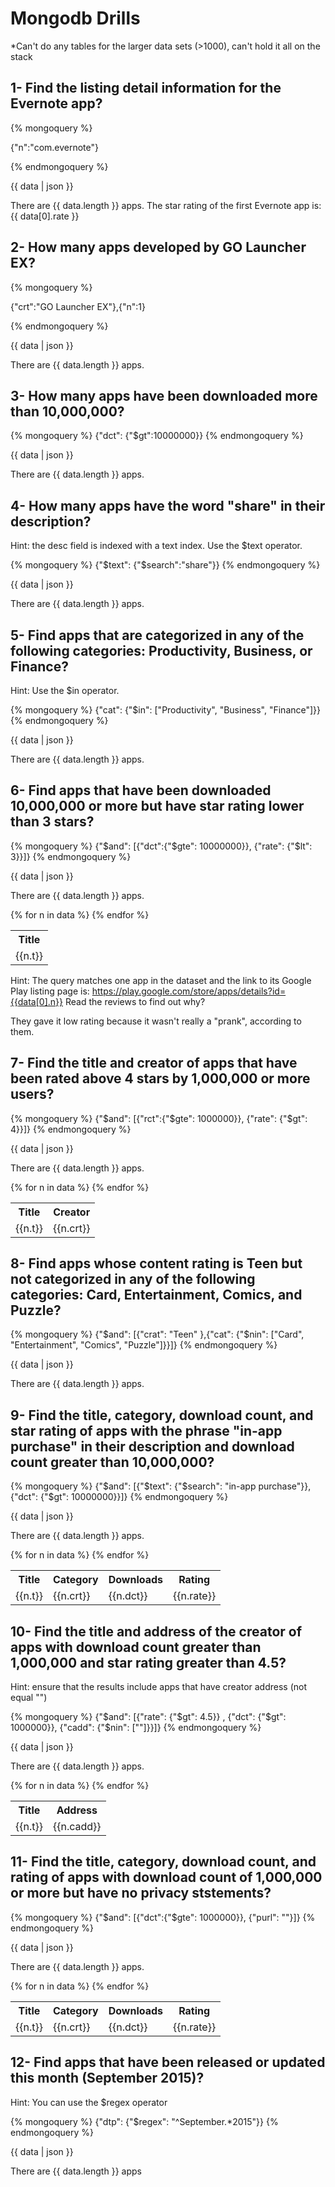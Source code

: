 # Mongodb Drills

*Can't do any tables for the larger data sets (>1000), can't hold it all on the stack

## 1- Find the listing detail information for the Evernote app?

{% mongoquery %}

{"n":"com.evernote"}

{% endmongoquery %}

{{ data | json }}

There are {{ data.length }} apps.
The star rating of the first Evernote app is: {{ data[0].rate }}

## 2- How many apps developed by GO Launcher EX?
{% mongoquery %}

{"crt":"GO Launcher EX"},{"n":1}

{% endmongoquery %}

{{ data | json }}

There are {{ data.length }} apps.

## 3- How many apps have been downloaded more than 10,000,000?
{% mongoquery %}
{"dct": {"$gt":10000000}}
{% endmongoquery %}

{{ data | json }}

There are {{ data.length }} apps.

## 4- How many apps have the word "share" in their description?
Hint: the desc field is indexed with a text index. Use the $text operator.

{% mongoquery %}
{"$text": {"$search":"share"}}
{% endmongoquery %}

{{ data | json }}

There are {{ data.length }} apps.

## 5- Find apps that are categorized in any of the following categories: Productivity, Business, or Finance?
Hint: Use the $in operator.

{% mongoquery %}
{"cat": {"$in": ["Productivity", "Business", "Finance"]}}
{% endmongoquery %}

{{ data | json }}

There are {{ data.length }} apps.


## 6- Find apps that have been downloaded 10,000,000 or more but have star rating lower than 3 stars?
{% mongoquery %}
{"$and": [{"dct":{"$gte": 10000000}}, {"rate": {"$lt": 3}}]}
{% endmongoquery %}

{{ data | json }}

There are {{ data.length }} apps.

<table>
  <tr>
    <th>Title</th>
  </tr>
{% for n in data %}
    <tr>
        <td>{{n.t}}</td>
    </tr>
{% endfor %}
</table>

Hint: The query matches one app in the dataset and the link to its Google Play listing page is:
https://play.google.com/store/apps/details?id={{data[0].n}} Read the reviews to find out why?

They gave it low rating because it wasn't really a "prank", according to them.

## 7- Find the title and creator of apps that have been rated above 4 stars by 1,000,000 or more users?
{% mongoquery %}
{"$and": [{"rct":{"$gte": 1000000}}, {"rate": {"$gt": 4}}]}
{% endmongoquery %}

{{ data | json }}

There are {{ data.length }} apps.

<table>
  <tr>
    <th>Title</th>
	<th>Creator</th>
  </tr>
{% for n in data %}
    <tr>
        <td>{{n.t}}</td>
		<td>{{n.crt}}</td>
    </tr>
{% endfor %}
</table>

## 8- Find apps whose content rating is Teen but not categorized in any of the following categories: Card, Entertainment, Comics, and Puzzle?
{% mongoquery %}
{"$and": [{"crat": "Teen" },{"cat": {"$nin": ["Card", "Entertainment", "Comics", "Puzzle"]}}]}
{% endmongoquery %}

{{ data | json }}

There are {{ data.length }} apps.


## 9- Find the title, category, download count, and star rating of apps with the phrase "in-app purchase" in their description and download count greater than 10,000,000?
{% mongoquery %}
{"$and": [{"$text": {"$search": "in-app purchase"}}, {"dct": {"$gt": 10000000}}]}
{% endmongoquery %}

{{ data | json }}

There are {{ data.length }} apps.

<table>
  <tr>
    <th>Title</th>
	<th>Category</th>
	<th>Downloads</th>
	<th>Rating</th>
  </tr>
{% for n in data %}
    <tr>
        <td>{{n.t}}</td>
		<td>{{n.crt}}</td>
		<td>{{n.dct}}</td>
		<td>{{n.rate}}</td>
    </tr>
{% endfor %}
</table>

## 10- Find the title and address of the creator of apps with download count greater than 1,000,000 and star rating greater than 4.5?
Hint: ensure that the results include apps that have creator address (not equal "")

{% mongoquery %}
{"$and": [{"rate": {"$gt": 4.5}} , {"dct": {"$gt": 1000000}}, {"cadd": {"$nin": [""]}}]}
{% endmongoquery %}

{{ data | json }}

There are {{ data.length }} apps.

<table>
  <tr>
    <th>Title</th>
	<th>Address</th>
  </tr>
{% for n in data %}
    <tr>
        <td>{{n.t}}</td>
		<td>{{n.cadd}}</td>
    </tr>
{% endfor %}
</table>

## 11- Find the title, category, download count, and rating of apps with download count of 1,000,000 or more but have no privacy ststements?

{% mongoquery %}
{"$and": [{"dct":{"$gte": 1000000}}, {"purl": ""}]}
{% endmongoquery %}

{{ data | json }}

There are {{ data.length }} apps.

<table>
  <tr>
    <th>Title</th>
	<th>Category</th>
	<th>Downloads</th>
	<th>Rating</th>
  </tr>
{% for n in data %}
    <tr>
        <td>{{n.t}}</td>
		<td>{{n.crt}}</td>
		<td>{{n.dct}}</td>
		<td>{{n.rate}}</td>
    </tr>
{% endfor %}
</table>

## 12- Find apps that have been released or updated this month (September 2015)?
Hint: You can use the $regex operator

{% mongoquery %}
{"dtp": {"$regex": "^September.*2015"}}
{% endmongoquery %}

{{ data | json }}

There are {{ data.length }} apps
